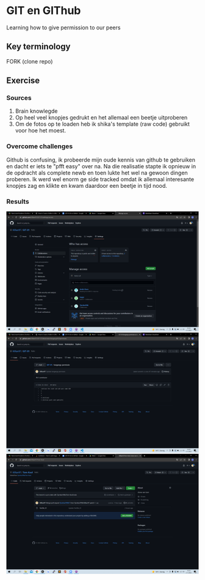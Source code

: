 # GIT en GIThub
Learning how to give permission to our peers

## Key terminology
FORK (clone repo)


## Exercise
### Sources
1. Brain knowlegde
2. Op heel veel knopjes gedrukt en het allemaal een beetje uitproberen
3. Om de fotos op te loaden heb ik shika's template (raw code) gebruikt voor hoe het moest. 

### Overcome challenges
Github is confusing, ik probeerde mijn oude kennis van github te gebruiken en dacht er iets te "pfft easy" over na. Na die realisatie stapte ik opnieuw in de opdracht als complete newb en toen lukte het wel na gewoon dingen proberen.
Ik werd wel enorm ge side tracked omdat ik allemaal interesante knopjes zag en klikte en kwam daardoor een beetje in tijd nood.

### Results
![SS](../../00_includes/GIT-01/permission%20proof.png)
![SS](../../00_includes/GIT-01/push%20code%20proof.png)
![SS](../../00_includes/GIT-01/clone%20proof.png)